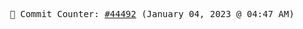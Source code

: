 <p align="center">
    <samp>
        📮 Commit Counter: <a href="https://github.com/Javascript-void0/Javascript-void0/commits/main">#44492</a> (January 04, 2023 @ 04:47 AM)
    </samp>
</p>